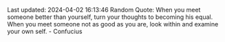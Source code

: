 Last updated: 2024-04-02 16:13:46
Random Quote: When you meet someone better than yourself, turn your thoughts to becoming his equal. When you meet someone not as good as you are, look within and examine your own self. - Confucius
